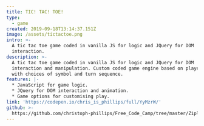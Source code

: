 ```yaml
---
title: TIC! TAC! TOE!
type:
  - game
created: 2019-09-18T13:14:37.151Z
image: /assets/tictactoe.png
intro: >-
  A tic tac toe game coded in vanilla JS for logic and JQuery for DOM
  interaction.
description: >-
  A tic tac toe game coded in vanilla JS for logic and JQuery for DOM
  interaction and manipulation. Custom coded game engine based on player input
  with choices of symbol and turn sequence.
features: |-
  * JavaScript for game logic.
  * JQuery for DOM interaction and animation.
  * Game options for customising play.
link: 'https://codepen.io/chris_is_phillips/full/YyMzrW/'
github: >-
  https://github.com/christoph-phillips/Free_Code_Camp/tree/master/Ziplines/TIC!TAC!TOE!
---
```


